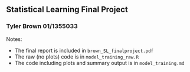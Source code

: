 ## Statistical Learning Final Project
### Tyler Brown 01/1355033

Notes:
- The final report is included in `brown_SL_finalproject.pdf`
- The raw (no plots) code is in `model_training_raw.R`
- The code including plots and summary output is in `model_training.md`
	
	
